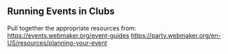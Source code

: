 Running Events in Clubs
----
Pull together the appropriate resources from:
https://events.webmaker.org/event-guides
https://party.webmaker.org/en-US/resources/planning-your-event